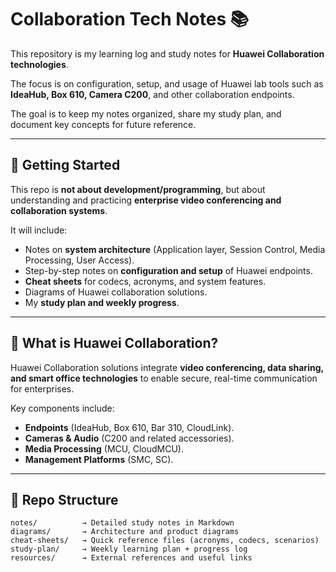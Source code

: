 # Collaboration Tech Notes 📚

This repository is my learning log and study notes for **Huawei Collaboration technologies**.

The focus is on configuration, setup, and usage of Huawei lab tools such as **IdeaHub, Box 610, Camera C200**, and other collaboration endpoints.

The goal is to keep my notes organized, share my study plan, and document key concepts for future reference.

---

## 🚀 Getting Started

This repo is **not about development/programming**, but about understanding and practicing **enterprise video conferencing and collaboration systems**.

It will include:

- Notes on **system architecture** (Application layer, Session Control, Media Processing, User Access).
- Step-by-step notes on **configuration and setup** of Huawei endpoints.
- **Cheat sheets** for codecs, acronyms, and system features.
- Diagrams of Huawei collaboration solutions.
- My **study plan and weekly progress**.

---

## 📌 What is Huawei Collaboration?

Huawei Collaboration solutions integrate **video conferencing, data sharing, and smart office technologies** to enable secure, real-time communication for enterprises.

Key components include:

- **Endpoints** (IdeaHub, Box 610, Bar 310, CloudLink).
- **Cameras & Audio** (C200 and related accessories).
- **Media Processing** (MCU, CloudMCU).
- **Management Platforms** (SMC, SC).

---

## 📂 Repo Structure
```plaintext
notes/          → Detailed study notes in Markdown
diagrams/       → Architecture and product diagrams
cheat-sheets/   → Quick reference files (acronyms, codecs, scenarios)
study-plan/     → Weekly learning plan + progress log
resources/      → External references and useful links
```